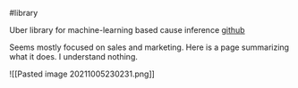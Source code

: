 #library

Uber library for machine-learning based cause inference [github](https://github.com/uber/causalml)

Seems mostly focused on sales and marketing. Here is a page summarizing what it does. I understand nothing.

![[Pasted image 20211005230231.png]]